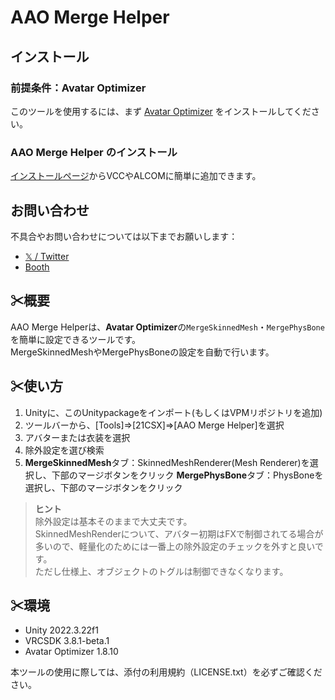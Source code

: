 # AAO Merge Helper  

## インストール
### 前提条件：Avatar Optimizer
このツールを使用するには、まず <a href="https://vpm.anatawa12.com/avatar-optimizer/ja/#installation" target="_blank">Avatar Optimizer</a> をインストールしてください。

### AAO Merge Helper のインストール

 [インストールページ](https://i21i.github.io/AAOMergeHelper/)からVCCやALCOMに簡単に追加できます。

## お問い合わせ
不具合やお問い合わせについては以下までお願いします：
- <a href="https://x.com/pnpnrkgk" target="_blank">𝕏 / Twitter</a>
- <a href="https://l21l.booth.pm/" target="_blank">Booth</a>

## ✂概要
AAO Merge Helperは、**Avatar Optimizer**の`MergeSkinnedMesh`・`MergePhysBone`を簡単に設定できるツールです。  
MergeSkinnedMeshやMergePhysBoneの設定を自動で行います。

## ✂使い方  
1. Unityに、このUnitypackageをインポート(もしくはVPMリポジトリを追加)  
2. ツールバーから、[Tools]⇒[21CSX]⇒[AAO Merge Helper]を選択  
3. アバターまたは衣装を選択  
4. 除外設定を選び検索  
5. **MergeSkinnedMesh**タブ：SkinnedMeshRenderer(Mesh Renderer)を選択し、下部のマージボタンをクリック
   **MergePhysBone**タブ：PhysBoneを選択し、下部のマージボタンをクリック

> **ヒント**  
> 除外設定は基本そのままで大丈夫です。  
> SkinnedMeshRenderについて、アバター初期はFXで制御されてる場合が多いので、軽量化のためには一番上の除外設定のチェックを外すと良いです。  
> ただし仕様上、オブジェクトのトグルは制御できなくなります。

## ✂環境
- Unity 2022.3.22f1
- VRCSDK 3.8.1-beta.1
- Avatar Optimizer 1.8.10

本ツールの使用に際しては、添付の利用規約（LICENSE.txt）を必ずご確認ください。
